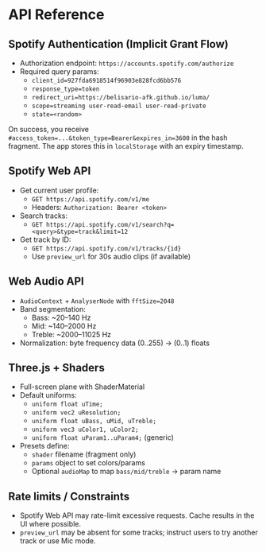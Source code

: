 # API Reference

## Spotify Authentication (Implicit Grant Flow)

- Authorization endpoint: `https://accounts.spotify.com/authorize`
- Required query params:
  - `client_id=927fda6918514f96903e828fcd6bb576`
  - `response_type=token`
  - `redirect_uri=https://belisario-afk.github.io/luma/`
  - `scope=streaming user-read-email user-read-private`
  - `state=<random>`

On success, you receive `#access_token=...&token_type=Bearer&expires_in=3600` in the hash fragment. The app stores this in `localStorage` with an expiry timestamp.

## Spotify Web API

- Get current user profile:
  - `GET https://api.spotify.com/v1/me`
  - Headers: `Authorization: Bearer <token>`
- Search tracks:
  - `GET https://api.spotify.com/v1/search?q=<query>&type=track&limit=12`
- Get track by ID:
  - `GET https://api.spotify.com/v1/tracks/{id}`
  - Use `preview_url` for 30s audio clips (if available)

## Web Audio API

- `AudioContext` + `AnalyserNode` with `fftSize=2048`
- Band segmentation:
  - Bass: ~20–140 Hz
  - Mid: ~140–2000 Hz
  - Treble: ~2000–11025 Hz
- Normalization: byte frequency data (0..255) → (0..1) floats

## Three.js + Shaders

- Full-screen plane with ShaderMaterial
- Default uniforms:
  - `uniform float uTime;`
  - `uniform vec2 uResolution;`
  - `uniform float uBass, uMid, uTreble;`
  - `uniform vec3 uColor1, uColor2;`
  - `uniform float uParam1..uParam4;` (generic)
- Presets define:
  - `shader` filename (fragment only)
  - `params` object to set colors/params
  - Optional `audioMap` to map `bass/mid/treble` → param name

## Rate limits / Constraints

- Spotify Web API may rate-limit excessive requests. Cache results in the UI where possible.
- `preview_url` may be absent for some tracks; instruct users to try another track or use Mic mode.